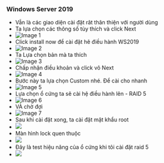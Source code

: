 
### Windows Server 2019
- Vẫn là các giao diện cài đặt rât thân thiện với người dùng
- Ta lựa chọn các thông số tùy thích và click Next
- ![Image 1](https://img001.prntscr.com/file/img001/J8FU9UxrTtqap1Kb6wKaxA.png)
- Click install now để cài đặt hê điều hành WS2019
- ![Image 2](https://img001.prntscr.com/file/img001/uWU32cIURdmErfc9Nnz0Fw.png)
- Ta Lựa chọn bản mà ta thích
- ![Image 3](https://img001.prntscr.com/file/img001/5iA57jzxRiWTqiDQaP1Uuw.png)
- Chấp nhận điều khoản và click vô Next
- ![Image 4](https://img001.prntscr.com/file/img001/ZvdYWk18QN2hYAqbz46Ltg.png)
- Bước này ta lựa chọn Custom nhé. Để cài cho nhanh
- ![Image 5](https://img001.prntscr.com/file/img001/C2rXkXjAQj6ZMRWJ55VRQw.png)
- Lựa chọn ổ cứng ta sẽ cài hệ điều hành lên - RAID 5
- ![Image 6](https://img001.prntscr.com/file/img001/i-shTN_MSaWA1-fusDvcrA.png)
- VÀ chờ đợi
- ![Image 7](https://img001.prntscr.com/file/img001/UBscZo6XRJqjQlQqh6hpbQ.png)
- Sau khi cài đặt xong, ta cài đặt mật khẩu root
- ![](https://img001.prntscr.com/file/img001/mPtq3X_YTkm3_rDDXPOu_w.png)
- Màn hình lock quen thuộc
- ![](https://img001.prntscr.com/file/img001/6-Kw2n6yQ1yOx1Se2aL2bA.png)
- Đây là test hiệu năng của ổ cứng khi tôi cài đặt raid  5
- ![](https://img001.prntscr.com/file/img001/jk15KpoZS06WTPJSSwGUGg.png)
